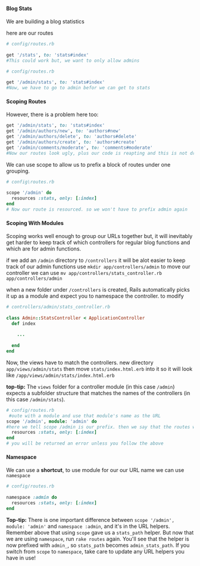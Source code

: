 #### Blog Stats

We are building a blog statistics

here are our routes

```ruby
# config/routes.rb
 
get '/stats', to: 'stats#index'
#This could work but, we want to only allow admins
```

```ruby
# config/routes.rb
 
get '/admin/stats', to: 'stats#index'
#Now, we have to go to admin befor we can get to stats
```

#### Scoping Routes

However, there is a problem here too:

```ruby
get '/admin/stats', to: 'stats#index'
get '/admin/authors/new', to: 'authors#new'
get '/admin/authors/delete', to: 'authors#delete'
get '/admin/authors/create', to: 'authors#create'
get '/admin/comments/moderate', to: 'comments#moderate'
#Now our routes look ugly, plus our code is reapting and this is not dry.
```

We can use scope to allow us to prefix a block of routes under one grouping.

```ruby
# config\routes.rb
 
scope '/admin' do
  resources :stats, only: [:index]
end
# Now our route is resourced. so we won't have to prefix admin again
```

#### Scoping With Modules

Scoping works well enough to group our URLs together but, it will inevitably get harder to keep track of which controllers for regular blog functions and which are for admin functions.

if we add an `/admin` directory to `/controllers` it will be alot easier to keep track of our admin functions use `mkdir app/controllers/admin` to move our controller we can use `mv app/controllers/stats_controller.rb` `app/controllers/admin`

when a new folder under `/controllers` is created, Rails automatically picks it up as a module and expect you to namespace the controller. to modify

```ruby
# controllers/admin/stats_controller.rb
 
class Admin::StatsController < ApplicationController
  def index
 
    ...
 
  end
end
```

Now, the views have to match the controllers. new directory `app/views/admin/stats` then move `stats/index.html.erb` into it so it will look like `/app/views/admin/stats/index.html.erb`

**top-tip:** The `views` folder for a controller module (in this case `/admin`) expects a subfolder structure that matches the names of the controllers (in this case `/admin/stats`).

```ruby
# config/routes.rb
 #oute with a module and use that module's name as the URL
scope '/admin', module: 'admin' do
#here we tell scope /admin is our prefix. then we say that the routes will be handled by controllers in the admin module
  resources :stats, only: [:index]
end
# you will be returned an error unless you follow the above
```

#### Namespace

We can use a **shortcut**, to use module for our our URL name we can use `namespace` 

```ruby
# config/routes.rb
 
namespace :admin do
  resources :stats, only: [:index]
end
```

**Top-tip:** There is one important difference between `scope '/admin', module: 'admin'` and `namespace :admin`, and it's in the URL helpers. Remember above that using `scope` gave us a `stats_path` helper. But now that we are using `namespace`, run `rake routes` again. You'll see that the helper is now prefixed with `admin_`, so `stats_path` becomes `admin_stats_path`. If you switch from `scope` to `namespace`, take care to update any URL helpers you have in use!

